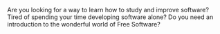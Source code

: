Are you looking for a way to learn how to study and improve
software? Tired of spending your time developing software alone?
Do you need an introduction to the wonderful world of Free Software?
